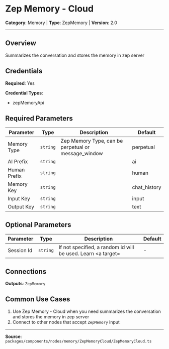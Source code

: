 # Zep Memory - Cloud

**Category**: Memory | **Type**: ZepMemory | **Version**: 2.0

---

## Overview

Summarizes the conversation and stores the memory in zep server

## Credentials

**Required**: Yes

**Credential Types**:
- zepMemoryApi

## Required Parameters

| Parameter | Type | Description | Default |
|-----------|------|-------------|---------|
| Memory Type | `string` | Zep Memory Type, can be perpetual or message_window | perpetual |
| AI Prefix | `string` |  | ai |
| Human Prefix | `string` |  | human |
| Memory Key | `string` |  | chat_history |
| Input Key | `string` |  | input |
| Output Key | `string` |  | text |

## Optional Parameters

| Parameter | Type | Description | Default |
|-----------|------|-------------|---------|
| Session Id | `string` | If not specified, a random id will be used. Learn <a target= | - |

## Connections

**Outputs**: `ZepMemory`

## Common Use Cases

1. Use Zep Memory - Cloud when you need summarizes the conversation and stores the memory in zep server
2. Connect to other nodes that accept `ZepMemory` input

---

**Source**: `packages/components/nodes/memory/ZepMemoryCloud/ZepMemoryCloud.ts`
